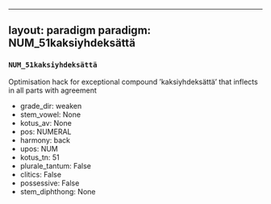 
---
layout: paradigm
paradigm: NUM_51kaksiyhdeksättä
---
### ` NUM_51kaksiyhdeksättä `

Optimisation hack for exceptional compound ’kaksiyhdeksättä’ that inflects in all parts with agreement
* grade_dir: weaken
* stem_vowel: None
* kotus_av: None
* pos: NUMERAL
* harmony: back
* upos: NUM
* kotus_tn: 51
* plurale_tantum: False
* clitics: False
* possessive: False
* stem_diphthong: None
